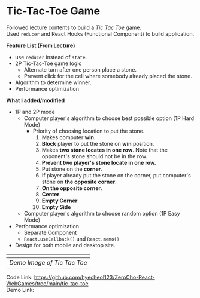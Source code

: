 # Tic-Tac-Toe Game

Followed lecture contents to build a _Tic Tac Toe_ game.  
Used `reducer` and React Hooks (Functional Component) to build application.

**Feature List (From Lecture)**

- use `reducer` instead of `state`.
- 2P Tic-Tac-Toe game logic
  - Alternate turn after one person place a stone.
  - Prevent click for the cell where somebody already placed the stone.
- Algorithm to determine winner.
- Performance optimization

**What I added/modified**

- 1P and 2P mode
  - Computer player's algorithm to choose best possible option (1P Hard Mode)
    - Priority of choosing location to put the stone.
      1. Makes computer **win**.
      2. **Block** player to put the stone on **win** position.
      3. Makes **two stone locates in one row**.
         Note that the opponent's stone should not be in the row.
      4. **Prevent two player's stone locate in one row.**
      5. Put stone on the **corner**.
      6. If player already put the stone on the corner, put computer's stone on **the opposite corner**.
      7. **On the opposite corner.**
      8. **Center**.
      9. **Empty Corner**
      10. **Empty Side**
  - Computer player's algorithm to choose random option (1P Easy Mode)
- Performance optimization
  - Separate Component
  - `React.useCallback()` and `React.memo()`
- Design for both mobile and desktop site.

|            ![]()            |
| :-------------------------: |
| _Demo Image of Tic Tac Toe_ |

Code Link: https://github.com/hyecheol123/ZeroCho-React-WebGames/tree/main/tic-tac-toe  
Demo Link:
